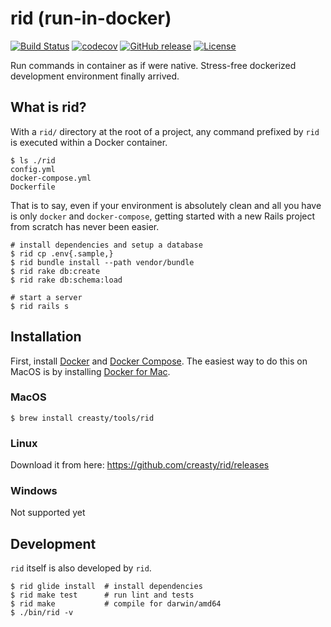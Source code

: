 rid (run-in-docker)
===================

[![Build Status](https://travis-ci.org/creasty/rid.svg?branch=master)](https://travis-ci.org/creasty/rid)
[![codecov](https://codecov.io/gh/creasty/rid/branch/master/graph/badge.svg)](https://codecov.io/gh/creasty/rid)
[![GitHub release](https://img.shields.io/github/release/creasty/rid.svg)](https://github.com/creasty/rid/releases)
[![License](https://img.shields.io/github/license/creasty/rid.svg)](./LICENSE)

Run commands in container as if were native. Stress-free dockerized development environment finally arrived.


What is rid?
------------

With a `rid/` directory at the root of a project, any command prefixed by `rid` is executed within a Docker container.

```hcl
$ ls ./rid
config.yml
docker-compose.yml
Dockerfile
```

That is to say, even if your environment is absolutely clean and all you have is only `docker` and `docker-compose`, getting started with a new Rails project from scratch has never been easier.

```hcl
# install dependencies and setup a database
$ rid cp .env{.sample,}
$ rid bundle install --path vendor/bundle
$ rid rake db:create
$ rid rake db:schema:load

# start a server
$ rid rails s
```


Installation
------------

First, install [Docker](https://docs.docker.com/engine/installation/) and [Docker Compose](https://docs.docker.com/compose/install/). The easiest way to do this on MacOS is by installing [Docker for Mac](https://docs.docker.com/docker-for-mac/).

### MacOS

```hcl
$ brew install creasty/tools/rid
```

### Linux

Download it from here: https://github.com/creasty/rid/releases

### Windows

Not supported yet


Development
-----------

`rid` itself is also developed by `rid`.

```hcl
$ rid glide install  # install dependencies
$ rid make test      # run lint and tests
$ rid make           # compile for darwin/amd64
$ ./bin/rid -v
```
